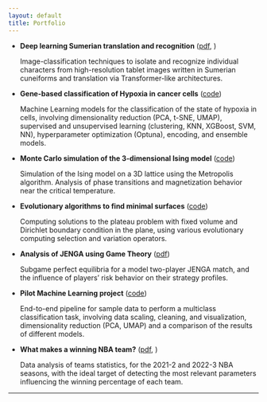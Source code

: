 ```yaml
---
layout: default
title: Portfolio
---
```


* **Deep learning Sumerian translation and recognition** ([pdf](SuBERT.pdf), [<i class="fab fa-github"></i>](https://github.com/sstraccialini/AI-project-SuBERT))

  Image-classification techniques to isolate and recognize individual characters from high-resolution tablet images written in Sumerian cuneiforms and translation via Transformer-like architectures.

* **Gene-based classification of Hypoxia in cancer cells** ([code]())
  
  Machine Learning models for the classification of the state of hypoxia in cells, involving dimensionality reduction (PCA, t-SNE, UMAP), supervised and unsupervised learning (clustering, KNN, XGBoost, SVM, NN), hyperparameter optimization (Optuna), encoding, and ensemble models.

* **Monte Carlo simulation of the 3-dimensional Ising model** ([code]())
  
  Simulation of the Ising model on a 3D lattice using the Metropolis algorithm. Analysis of phase transitions and
magnetization behavior near the critical temperature.

* **Evolutionary algorithms to find minimal surfaces** ([code]())
  
  Computing solutions to the plateau problem with fixed volume and Dirichlet boundary condition in the plane,
using various evolutionary computing selection and variation operators.

* **Analysis of JENGA using Game Theory** ([pdf](Jenga.pdf))
  
  Subgame perfect equilibria for a model two-player JENGA match, and the influence of players’ risk behavior on
their strategy profiles.

* **Pilot Machine Learning project** ([code]())
  
  End-to-end pipeline for sample data to perform a multiclass classification task, involving data scaling, cleaning,
and visualization, dimensionality reduction (PCA, UMAP) and a comparison of the results of different models.

* **What makes a winning NBA team?** ([pdf](nba.pdf), [<i class="fab fa-github"></i>](https://github.com/lucamartucci/NBAstat))
  
  Data analysis of teams statistics, for the 2021-2 and 2022-3 NBA seasons, with the ideal target of detecting the
most relevant parameters influencing the winning percentage of each team.
---
